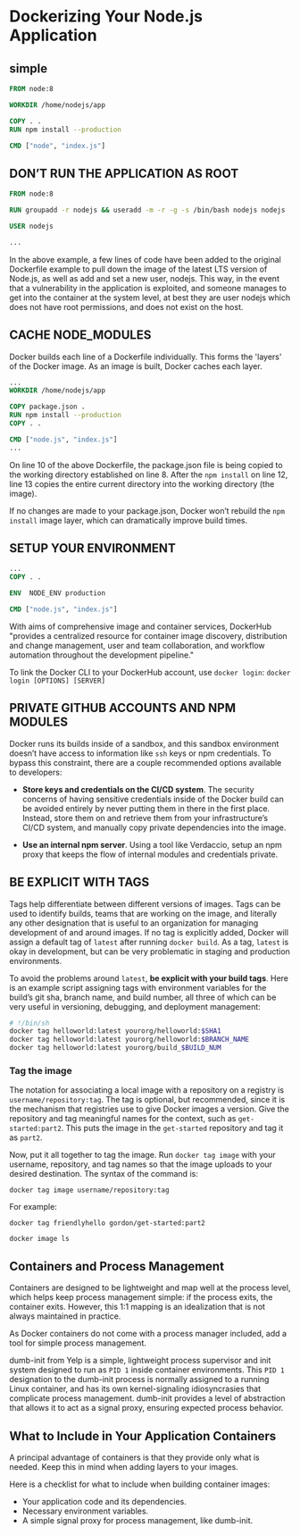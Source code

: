 # Dockerizing Your Node.js Application

## simple

```DockerFile
FROM node:8

WORKDIR /home/nodejs/app

COPY . .
RUN npm install --production

CMD ["node", "index.js"]
```

## DON’T RUN THE APPLICATION AS ROOT

```DockerFile
FROM node:8

RUN groupadd -r nodejs && useradd -m -r -g -s /bin/bash nodejs nodejs

USER nodejs

...
```

In the above example, a few lines of code have been added to the original Dockerfile example to pull down the image of the latest LTS version of Node.js, as well as add and set a new user, nodejs. This way, in the event that a vulnerability in the application is exploited, and someone manages to get into the container at the system level, at best they are user nodejs which does not have root permissions, and does not exist on the host.

## CACHE NODE_MODULES

Docker builds each line of a Dockerfile individually. This forms the 'layers' of the Docker image. As an image is built, Docker caches each layer.

```DockerFile
...
WORKDIR /home/nodejs/app

COPY package.json .
RUN npm install --production
COPY . .

CMD ["node.js", "index.js"]
...
```

On line 10 of the above Dockerfile, the package.json file is being copied to the working directory established on line 8. After the `npm install` on line 12, line 13 copies the entire current directory into the working directory (the image).

If no changes are made to your package.json, Docker won’t rebuild the `npm install` image layer, which can dramatically improve build times.

## SETUP YOUR ENVIRONMENT

```DockerFile
...
COPY . .

ENV  NODE_ENV production

CMD ["node.js", "index.js"]
```

With aims of comprehensive image and container services, DockerHub "provides a centralized resource for container image discovery, distribution and change management, user and team collaboration, and workflow automation throughout the development pipeline."

To link the Docker CLI to your DockerHub account, use `docker login`: `docker login [OPTIONS] [SERVER]`

## PRIVATE GITHUB ACCOUNTS AND NPM MODULES

Docker runs its builds inside of a sandbox, and this sandbox environment doesn’t have access to information like `ssh` keys or npm credentials. To bypass this constraint, there are a couple recommended options available to developers:

- **Store keys and credentials on the CI/CD system**. The security concerns of having sensitive credentials inside of the Docker build can be avoided entirely by never putting them in there in the first place. Instead, store them on and retrieve them from your infrastructure’s CI/CD system, and manually copy private dependencies into the image.

- **Use an internal npm server**. Using a tool like Verdaccio, setup an npm proxy that keeps the flow of internal modules and credentials private.

## BE EXPLICIT WITH TAGS

Tags help differentiate between different versions of images. Tags can be used to identify builds, teams that are working on the image, and literally any other designation that is useful to an organization for managing development of and around images. If no tag is explicitly added, Docker will assign a default tag of `latest` after running `docker build`. As a tag, `latest` is okay in development, but can be very problematic in staging and production environments.

To avoid the problems around `latest`, **be explicit with your build tags**. Here is an example script assigning tags with environment variables for the build’s git sha, branch name, and build number, all three of which can be very useful in versioning, debugging, and deployment management:

```sh
# !/bin/sh
docker tag helloworld:latest yourorg/helloworld:$SHA1
docker tag helloworld:latest yourorg/helloworld:$BRANCH_NAME
docker tag helloworld:latest yourorg/build_$BUILD_NUM
```

### Tag the image

The notation for associating a local image with a repository on a registry is `username/repository:tag`. The tag is optional, but recommended, since it is the mechanism that registries use to give Docker images a version. Give the repository and tag meaningful names for the context, such as `get-started:part2`. This puts the image in the `get-started` repository and tag it as `part2`.

Now, put it all together to tag the image. Run `docker tag image` with your username, repository, and tag names so that the image uploads to your desired destination. The syntax of the command is:

```
docker tag image username/repository:tag
```

For example:

```
docker tag friendlyhello gordon/get-started:part2

docker image ls
```

## Containers and Process Management

Containers are designed to be lightweight and map well at the process level, which helps keep process management simple: if the process exits, the container exits. However, this 1:1 mapping is an idealization that is not always maintained in practice.

As Docker containers do not come with a process manager included, add a tool for simple process management.

dumb-init from Yelp is a simple, lightweight process supervisor and init system designed to run as `PID 1` inside container environments. This `PID 1` designation to the dumb-init process is normally assigned to a running Linux container, and has its own kernel-signaling idiosyncrasies that complicate process management. dumb-init provides a level of abstraction that allows it to act as a signal proxy, ensuring expected process behavior.

## What to Include in Your Application Containers

A principal advantage of containers is that they provide only what is needed. Keep this in mind when adding layers to your images.

Here is a checklist for what to include when building container images:

- Your application code and its dependencies.
- Necessary environment variables.
- A simple signal proxy for process management, like dumb-init.
